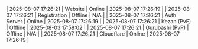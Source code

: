 | 2025-08-07 17:26:21 | Website | Online | 2025-08-07 17:26:19 |
| 2025-08-07 17:26:21 | Registration | Offline | N/A |
| 2025-08-07 17:26:21 | Auth Server | Online | 2025-08-07 17:26:19 |
| 2025-08-07 17:26:21 | Kezan (PvE) | Offline | 2025-08-03 17:58:02 |
| 2025-08-07 17:26:21 | Gurubashi (PvP) | Offline | N/A |
| 2025-08-07 17:26:21 | Cloudflare | Online | 2025-08-07 17:26:19 |

